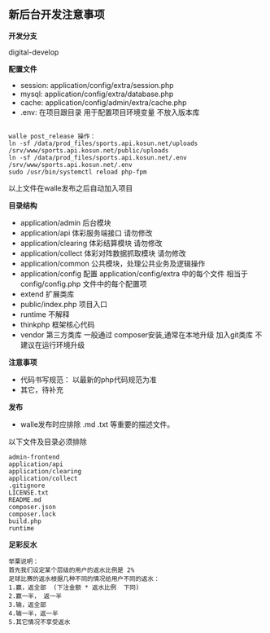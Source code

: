 

## 新后台开发注意事项

**开发分支** 

digital-develop

**配置文件**

- session: application/config/extra/session.php
- mysql: application/config/extra/database.php
- cache: application/config/admin/extra/cache.php  
- .env:  在项目跟目录 用于配置项目环境变量 不放入版本库

```

walle post_release 操作：
ln -sf /data/prod_files/sports.api.kosun.net/uploads /srv/www/sports.api.kosun.net/public/uploads
ln -sf /data/prod_files/sports.api.kosun.net/.env /srv/www/sports.api.kosun.net/.env
sudo /usr/bin/systemctl reload php-fpm

```

以上文件在walle发布之后自动加入项目

**目录结构**

- application/admin 后台模块
- application/api  体彩服务端接口   请勿修改
- application/clearing  体彩结算模块 请勿修改
- application/collect  体彩对阵数据抓取模块 请勿修改
- application/common  公共模块，处理公共业务及逻辑操作
- application/config  配置 application/config/extra 中的每个文件 相当于 config/config.php 文件中的每个配置项
- extend  扩展类库
- public/index.php 项目入口
- runtime  不解释
- thinkphp 框架核心代码
- vendor 第三方类库 一般通过 composer安装,通常在本地升级 加入git类库  不建议在运行环境升级


**注意事项**

- 代码书写规范： 以最新的php代码规范为准
- 其它，待补充


**发布**

- walle发布时应排除 .md .txt 等重要的描述文件。

以下文件及目录必须排除
```
admin-frontend
application/api
application/clearing
application/collect
.gitignore
LICENSE.txt
README.md
composer.json
composer.lock
build.php
runtime
```


**足彩反水**

```
举栗说明：
首先我们设定某个层级的用户的返水比例是 2%
足球比赛的返水根据几种不同的情况给用户不同的返水：
1.赢，返全部  (下注金额 * 返水比例  下同)
2.赢一半， 返一半
3.输，返全部
4.输一半，返一半
5.其它情况不享受返水
```